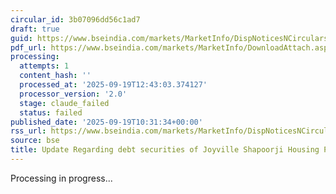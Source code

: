 ```yaml
---
circular_id: 3b07096dd56c1ad7
draft: true
guid: https://www.bseindia.com/markets/MarketInfo/DispNoticesNCirculars.aspx?Noticeid={944DC7DB-E696-4B60-A2B8-74765179248C}&noticeno=20250919-9&dt=09/19/2025&icount=9&totcount=24&flag=0
pdf_url: https://www.bseindia.com/markets/MarketInfo/DownloadAttach.aspx?id=20250919-9&attachedId=d8ebc53d-3ab3-46b8-a3ca-28028929b607
processing:
  attempts: 1
  content_hash: ''
  processed_at: '2025-09-19T12:43:03.374127'
  processor_version: '2.0'
  stage: claude_failed
  status: failed
published_date: '2025-09-19T10:31:34+00:00'
rss_url: https://www.bseindia.com/markets/MarketInfo/DispNoticesNCirculars.aspx?Noticeid={944DC7DB-E696-4B60-A2B8-74765179248C}&noticeno=20250919-9&dt=09/19/2025&icount=9&totcount=24&flag=0
source: bse
title: Update Regarding debt securities of Joyville Shapoorji Housing Private Limited
---
```


Processing in progress...